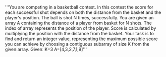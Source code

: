 '''You are competing in a basketball contest. In this contest the score for each 
successful shot depends on both the distance from the basket and the player's 
position. The ball is shot N times, successfully. You are given an array A containing the 
distance of a player from basket for N shots. The index of array represents 
the position of the player. Score is calculated by multiplying the position with the 
distance from the basket.
Your task is to find and return an integer value, representing the maximum possible 
score you can achieve by choosing a contiguous subarray of size K from the given 
array.
Given: 
K=3
A=[4,3,2,7,1,9]'''
